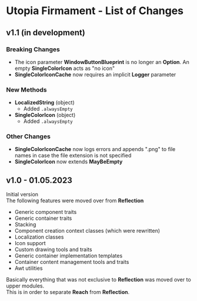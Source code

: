 # Utopia Firmament - List of Changes

## v1.1 (in development)
### Breaking Changes
- The icon parameter **WindowButtonBlueprint** is no longer an **Option**. An empty **SingleColorIcon** acts as "no icon"
- **SingleColorIconCache** now requires an implicit **Logger** parameter
### New Methods
- **LocalizedString** (object)
  - Added `.alwaysEmpty`
- **SingleColorIcon** (object)
  - Added `.alwaysEmpty`
### Other Changes
- **SingleColorIconCache** now logs errors and appends ".png" to file names in case the file extension is not specified
- **SingleColorIcon** now extends **MayBeEmpty**

## v1.0 - 01.05.2023
Initial version  
The following features were moved over from **Reflection**
- Generic component traits
- Generic container traits
- Stacking
- Component creation context classes (which were rewritten)
- Localization classes
- Icon support
- Custom drawing tools and traits
- Generic container implementation templates
- Container content management tools and traits
- Awt utilities

Basically everything that was not exclusive to **Reflection** was moved over to upper modules.  
This is in order to separate **Reach** from **Reflection**.
